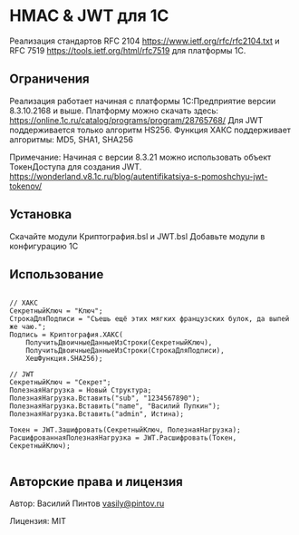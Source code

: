 HMAC & JWT для 1С
=====

Реализация стандартов RFC 2104 https://www.ietf.org/rfc/rfc2104.txt и RFC 7519 https://tools.ietf.org/html/rfc7519 для платформы 1С.

Ограничения
-----------

Реализация работает начиная с платформы 1С:Предприятие версии 8.3.10.2168 и выше.
Платформу можно скачать здесь: https://online.1c.ru/catalog/programs/program/28765768/
Для JWT поддерживается только алгоритм HS256.
Функция ХАКС поддерживает алгоритмы: MD5, SHA1, SHA256

Примечание: Начиная с версии 8.3.21 можно использовать объект ТокенДоступа для создания JWT.
https://wonderland.v8.1c.ru/blog/autentifikatsiya-s-pomoshchyu-jwt-tokenov/

Установка
----------

Скачайте модули Криптография.bsl и JWT.bsl
Добавьте модули в конфигурацию 1С

Использование
-----

```bsl
	
// ХАКС
СекретныйКлюч = "Ключ";
СтрокаДляПодписи = "Съешь ещё этих мягких французских булок, да выпей же чаю.";
Подпись = Криптография.ХАКС(
	ПолучитьДвоичныеДанныеИзСтроки(СекретныйКлюч),
	ПолучитьДвоичныеДанныеИзСтроки(СтрокаДляПодписи),
	ХешФункция.SHA256);

// JWT
СекретныйКлюч = "Секрет";
ПолезнаяНагрузка = Новый Структура;
ПолезнаяНагрузка.Вставить("sub", "1234567890");
ПолезнаяНагрузка.Вставить("name", "Василий Пупкин");
ПолезнаяНагрузка.Вставить("admin", Истина);

Токен = JWT.Зашифровать(СекретныйКлюч, ПолезнаяНагрузка);
РасшифрованнаяПолезнаяНагрузка = JWT.Расшифровать(Токен, СекретныйКлюч);
	
```

Авторские права и лицензия
-------------------

Автор: Василий Пинтов vasily@pintov.ru

Лицензия: MIT
